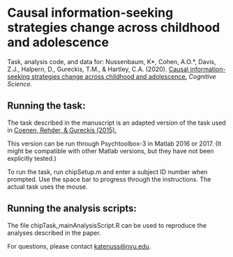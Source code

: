 # Causal information-seeking strategies change across childhood and adolescence

Task, analysis code, and data for: Nussenbaum, K*, Cohen, A.O.*, Davis, Z.J., Halpern, D., Gureckis, T.M., & Hartley, C.A. (2020). [Causal information-seeking strategies change across childhood and adolescence.](https://onlinelibrary.wiley.com/doi/abs/10.1111/cogs.12888) *Cognitive Science.*

## Running the task:

The task described in the manuscript is an adapted version of the task used in [Coenen, Rehder, & Gureckis (2015).](https://www.sciencedirect.com/science/article/pii/S0010028515000171?via%3Dihub)

This version can be run through Psychtoolbox-3 in Matlab 2016 or 2017. (It might be compatible with other Matlab versions, but they have not been explicitly tested.)

To run the task, run chipSetup.m and enter a subject ID number when prompted. Use the space bar to progress through the instructions. The actual task uses the mouse.

## Running the analysis scripts:

The file chipTask_mainAnalysisScript.R can be used to reproduce the analyses described in the paper. 

For questions, please contact katenuss@nyu.edu.
